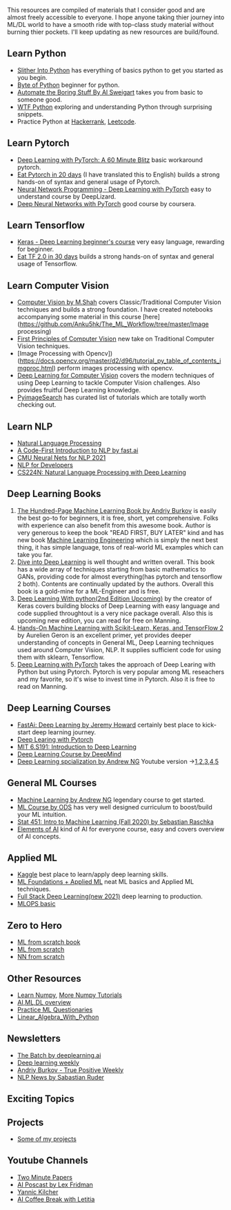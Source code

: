 This resources are compiled of materials that I consider good and are almost freely accessible to everyone. I hope anyone taking thier journey into ML/DL world to have a smooth ride with top-class study material without burning thier pockets. I'll keep updating as new resources are build/found.

## Learn Python
* [Slither Into Python](https://www.slitherintopython.com/) has everything of basics python to get you started as you begin.
* [Byte of Python](https://python.swaroopch.com/) beginner for python.
* [Automate the Boring Stuff By Al Sweigart](https://automatetheboringstuff.com/) takes you from basic to someone good.
* [WTF Python](https://github.com/satwikkansal/wtfpython#-strings-can-be-tricky-sometimes) exploring and understanding Python through surprising snippets.
* Practice Python at [Hackerrank](https://www.hackerrank.com/), [Leetcode](https://leetcode.com/).

## Learn Pytorch
* [Deep Learning with PyTorch: A 60 Minute Blitz](https://pytorch.org/tutorials/beginner/deep_learning_60min_blitz.html) basic workaround pytorch.
* [Eat Pytorch in 20 days](https://github.com/Anku5hk/eat_pytorch_in_20_days_English) (I have translated this to English) builds a strong hands-on of syntax and general usage of Pytorch.
* [Neural Network Programming - Deep Learning with PyTorch](https://deeplizard.com/learn/video/v5cngxo4mIg) easy to understand course by DeepLizard.
* [Deep Neural Networks with PyTorch](https://www.coursera.org/learn/deep-neural-networks-with-pytorch) good course by coursera.

## Learn Tensorflow
* [Keras - Deep Learning beginner's course](https://youtube.com/playlist?list=PLZbbT5o_s2xrwRnXk_yCPtnqqo4_u2YGL) very easy language, rewarding for beginner.
* [Eat TF 2.0 in 30 days](https://github.com/lyhue1991/eat_tensorflow2_in_30_days?s=03) builds a strong hands-on of syntax and general usage of Tensorflow.

## Learn Computer Vision
* [Computer Vision by M.Shah](https://www.youtube.com/playlist?list=PLd3hlSJsX_ImKP68wfKZJVIPTd8Ie5u-9) covers Classic/Traditional Computer Vision techniques and builds a strong foundation. I have created notebooks accompanying some material in this course [here](https://github.com/Anku5hk/The_ML_Workflow/tree/master/Image processing)
* [First Principles of Computer Vision](https://www.youtube.com/channel/UCf0WB91t8Ky6AuYcQV0CcLw/featured) new take on Traditional Computer Vision techniques.
* [Image Processing with Opencv])(https://docs.opencv.org/master/d2/d96/tutorial_py_table_of_contents_imgproc.html) perform images processing with opencv.
* [Deep Learning for Computer Vision](https://www.youtube.com/playlist?list=PL5-TkQAfAZFbzxjBHtzdVCWE0Zbhomg7r) covers the modern techniques of using Deep Learning to tackle Computer Vision challenges. Also provides fruitful Deep Learning knowledge.
* [PyimageSearch](https://www.pyimagesearch.com/start-here/) has curated list of tutorials which are totally worth checking out.

## Learn NLP
* [Natural Language Processing](https://www.youtube.com/playlist?list=PL8P_Z6C4GcuWfAq8Pt6PBYlck4OprHXsw)
* [A Code-First Introduction to NLP by fast.ai](https://www.fast.ai/2019/07/08/fastai-nlp/)
* [CMU Neural Nets for NLP 2021](https://www.youtube.com/playlist?list=PL8PYTP1V4I8AkaHEJ7lOOrlex-pcxS-XV)
* [NLP for Developers](https://youtube.com/playlist?list=PL75e0qA87dlFJiNMeKltWImhQxfFwaxvv)
* [CS224N: Natural Language Processing with Deep Learning](https://youtube.com/playlist?list=PLoROMvodv4rOhcuXMZkNm7j3fVwBBY42z)

## Deep Learning Books
1. [The Hundred-Page Machine Learning Book by Andriy Burkov](http://themlbook.com/) is easily the best go-to for beginners, it is free, short, yet comprehensive. Folks with experience can also benefit from this awesome book. Author is very generous to keep the book "READ FIRST, BUY LATER" kind and has new book [Machine Learning Engineering](http://www.mlebook.com/wiki/doku.php) which is simply the next best thing, it has simple language, tons of real-world ML examples which can take you far.
2. [Dive into Deep Learning](https://d2l.ai/) is well thought and written overall. This book has a wide array of techniques starting from basic mathematics to GANs, providing code for almost everything(has pytorch and tensorflow 2 both). Contents are continually updated by the authors. Overall this book is a gold-mine for a ML-Engineer and is free.
3. [Deep Learning With python(2nd Edition Upcoming)](https://www.manning.com/books/deep-learning-with-python-second-edition) by the creator of Keras covers building blocks of Deep Learning with easy language and code supplied throughtout is a very nice package overall. Also this is upcoming new edition, you can read for free on Manning.
4. [Hands-On Machine Learning with Scikit-Learn, Keras, and TensorFlow 2](https://www.amazon.in/Hands-Machine-Learning-Scikit-Learn-TensorFlow-dp-1492032646/dp/1492032646/ref=dp_ob_title_bk) by Aurelien Geron is an excellent primer, yet provides deeper understanding of concepts in General ML, Deep Learning techniques used around Computer Vision, NLP. It supplies sufficient code for using them with sklearn, Tensorflow.
5. [Deep Learning with PyTorch](https://www.manning.com/books/deep-learning-with-pytorch) takes the approach of Deep Learing with Python but using Pytorch. Pytorch is very popular among ML reseachers and my favorite, so it's wise to invest time in Pytorch. Also it is free to read on Manning.

## Deep Learning Courses
* [FastAi: Deep Learning by Jeremy Howard](https://www.fast.ai/) certainly best place to kick-start deep learning journey.
* [Deep Learing with Pytorch](https://youtube.com/playlist?list=PLLHTzKZzVU9eaEyErdV26ikyolxOsz6mq)
* [MIT 6.S191: Introduction to Deep Learning](https://youtube.com/playlist?list=PLtBw6njQRU-rwp5__7C0oIVt26ZgjG9NI)
* [Deep Learning Course by DeepMind](https://youtube.com/playlist?list=PLqYmG7hTraZCkftCvihsG2eCTH2OyGScc)
* [Deep Learning spcialization by Andrew NG](https://www.coursera.org/specializations/deep-learning) Youtube version ->[1](https://www.youtube.com/playlist?list=PLkDaE6sCZn6Ec-XTbcX1uRg2_u4xOEky0),[2](https://www.youtube.com/playlist?list=PLkDaE6sCZn6Hn0vK8co82zjQtt3T2Nkqc),[3](https://www.youtube.com/playlist?list=PLkDaE6sCZn6E7jZ9sN_xHwSHOdjUxUW_b),[4](https://www.youtube.com/playlist?list=PLkDaE6sCZn6Gl29AoE31iwdVwSG-KnDzF),[5](https://www.youtube.com/playlist?list=PLkDaE6sCZn6F6wUI9tvS_Gw1vaFAx6rd6)

## General ML Courses
* [Machine Learning by Andrew NG](https://www.coursera.org/learn/machine-learning) legendary course to get started.
* [ML Course by ODS](https://mlcourse.ai/) has very well designed curriculum to boost/build your ML intuition.
* [Stat 451: Intro to Machine Learning (Fall 2020) by Sebastian Raschka](https://youtube.com/playlist?list=PLTKMiZHVd_2KyGirGEvKlniaWeLOHhUF3)
* [Elements of AI](https://www.elementsofai.com/) kind of AI for everyone course, easy and covers overview of AI concepts.

## Applied ML
* [Kaggle](https://www.kaggle.com/) best place to learn/apply deep learning skills.
* [ML Foundations + Applied ML](https://madewithml.com/courses/ml-foundations/) neat ML basics and Applied ML techniques.
* [Full Stack Deep Learning(new 2021)](https://fullstackdeeplearning.com/) deep learning to production.
* [MLOPS basic](https://www.youtube.com/playlist?list=PL7WG7YrwYcnDBDuCkFbcyjnZQrdskFsBz)

## Zero to Hero
* [ML from scratch book](https://dafriedman97.github.io/mlbook/content/introduction.html)
* [ML from scratch](https://github.com/eriklindernoren/ML-From-Scratch)
* [NN from scratch](https://github.com/lab-ml/nn)

## Other Resources
* [Learn Numpy](https://cs231n.github.io/python-numpy-tutorial/), [More Numpy Tutorials](https://numpy.org/learn/)
* [AI,ML,DL overview](https://stanford.edu/~shervine/teaching/cs-230/)
* [Practice ML Questionaries](https://www.confetti.ai/)
* [Linear_Algebra_With_Python](https://github.com/MacroAnalyst/Linear_Algebra_With_Python)

## Newsletters
* [The Batch by deeplearning.ai](https://www.deeplearning.ai/thebatch/)
* [Deep learning weekly](https://www.deeplearningweekly.com/)
* [Andriy Burkov - True Positive Weekly](https://aiweekly.substack.com/people/1236224-andriy-burkov)
* [NLP News by Sabastian Ruder](http://newsletter.ruder.io/)

## Exciting Topics

## Projects
* [Some of my projects](https://github.com/Anku5hk/The_ML_Workflow)

## Youtube Channels
* [Two Minute Papers](https://www.youtube.com/user/keeroyz)
* [AI Poscast by Lex Fridman](https://www.youtube.com/user/lexfridman)
* [Yannic Kilcher](https://www.youtube.com/channel/UCZHmQk67mSJgfCCTn7xBfew)
* [AI Coffee Break with Letitia](https://www.youtube.com/channel/UCobqgqE4i5Kf7wrxRxhToQA)
